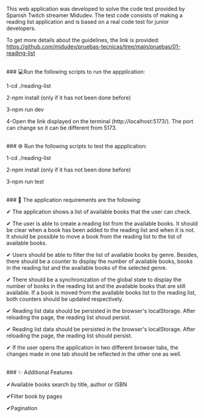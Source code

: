 This web application was developed to solve the code test provided by Spanish Twitch streamer Midudev. The test code consists of making a reading list application and is based on a real code test for junior developers.

To get more details about the guidelines, the link is provided: https://github.com/midudev/pruebas-tecnicas/tree/main/pruebas/01-reading-list

<br>
### 💻Run the following scripts to run the appplication:

  1-cd ./reading-list
  
  2-npm install (only if it has not been done before)
  
  3-npm run dev
  
  4-Open the link displayed on the terminal (http://localhost:5173/). The port can change so it can be different from 5173. 

<br>
### ⚙ Run the following scripts to test the appplication:

  1-cd ./reading-list
  
  2-npm install (only if it has not been done before)
  
  3-npm run test

<br>
### 📝 The application requirements are the following:

✔ The application shows a list of available books that the user can check.

✔ The user is able to create a reading list from the available books. It should be clear when a book has been added to the reading list and when it is not. It should be possible to move a book from the reading list to the list of available books.

✔ Users should be able to filter the list of available books by genre. Besides, there should be a counter to display the number of available books, books in the reading list and the available books of the selected genre. 

✔ There should be a synchronization of the global state to display the number of books in the reading list and the available books that are still available. If a book is moved from the available books list to the reading list, both counters should be updated respectively.

✔ Reading list data should be persisted in the browser's localStorage. After reloading the page, the reading list shoud persist.


✔ Reading list data should be persisted in the browser's localStorage. After reloading the page, the reading list should persist.

✔ If the user opens the application in two different browser tabs, the changes made in one tab should be reflected in the other one as well.

<br>
### ✨ Additional Features

✔Available books search by title, author or ISBN

✔Filter book by pages

✔Pagination

